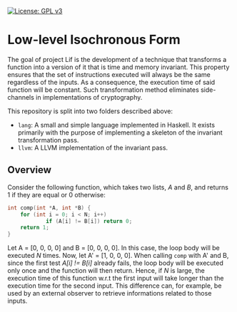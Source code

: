 [![License: GPL v3](https://img.shields.io/badge/License-GPLv3-blue.svg)](https://www.gnu.org/licenses/gpl-3.0)

# Low-level Isochronous Form
The goal of project Lif is the development of a technique that transforms a function into a version of it that is time and memory invariant. This property ensures that the set of instructions executed will always be the same regardless of the inputs. As a consequence, the execution time of said function will be constant. Such transformation method eliminates side-channels in implementations of cryptography.

This repository is split into two folders described above:

- `lang`: A small and simple language implemented in Haskell. It exists primarily with the purpose of implementing a skeleton of the invariant transformation pass.
- `llvm`: A LLVM implementation of the invariant pass.

## Overview
Consider the following function, which takes two lists, _A_ and _B_, and returns 1 if they are equal or 0 otherwise:

```C
int comp(int *A, int *B) {
    for (int i = 0; i < N; i++)
            if (A[i] != B[i]) return 0;
    return 1;
}
```

Let A = [0, 0, 0, 0] and B = [0, 0, 0, 0]. In this case, the loop body will be executed _N_ times. Now, let A' = [1, 0, 0, 0]. When calling `comp` with A' and B, since the first test _A[i] != B[i]_ already fails, the loop body will be executed only once and the function will then return. Hence, if _N_ is large, the execution time of this function w.r.t the first input will take longer than the execution time for the second input. This difference can, for example, be used by an external observer to retrieve informations related to those inputs.
